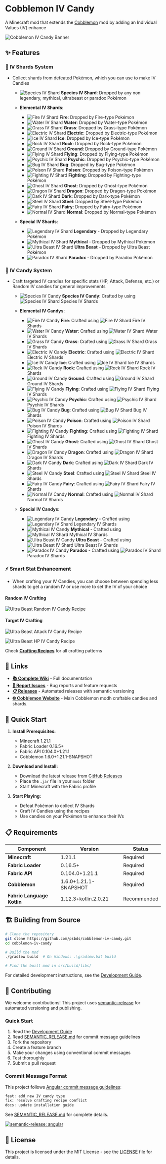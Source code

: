 # Cobblemon IV Candy

A Minecraft mod that extends the [Cobblemon](https://cobblemon.com/) mod by adding an Individual Values (IV) enhance

![Cobblemon IV Candy Banner](docs/assets/images/banner.png)



## ✨ Features

### 🔮 IV Shards System
- Collect shards from defeated Pokémon, which you can use to make IV Candies
   - ![Species IV Shard](src/src/main/resources/assets/cobblemon_iv_candy/textures/item/shards/shard_normal.png) 
      **Species IV Shard**: Dropped by any non legendary, mythical, ultrabeast or paradox Pokémon
   - **Elemental IV Shards**:
      - ![Fire IV Shard](src/src/main/resources/assets/cobblemon_iv_candy/textures/item/shards/shard_fire.png) **Fire**: Dropped by Fire-type Pokémon
      - ![Water IV Shard](src/src/main/resources/assets/cobblemon_iv_candy/textures/item/shards/shard_water.png) **Water**: Dropped by Water-type Pokémon
      - ![Grass IV Shard](src/src/main/resources/assets/cobblemon_iv_candy/textures/item/shards/shard_grass.png) **Grass**: Dropped by Grass-type Pokémon
      - ![Electric IV Shard](src/src/main/resources/assets/cobblemon_iv_candy/textures/item/shards/shard_electric.png) **Electric**: Dropped by Electric-type Pokémon
      - ![Ice IV Shard](src/src/main/resources/assets/cobblemon_iv_candy/textures/item/shards/shard_ice.png) **Ice**: Dropped by Ice-type Pokémon
      - ![Rock IV Shard](src/src/main/resources/assets/cobblemon_iv_candy/textures/item/shards/shard_rock.png) **Rock**: Dropped by Rock-type Pokémon
      - ![Ground IV Shard](src/src/main/resources/assets/cobblemon_iv_candy/textures/item/shards/shard_ground.png) **Ground**: Dropped by Ground-type Pokémon
      - ![Flying IV Shard](src/src/main/resources/assets/cobblemon_iv_candy/textures/item/shards/shard_flying.png) **Flying**: Dropped by Flying-type Pokémon
      - ![Psychic IV Shard](src/src/main/resources/assets/cobblemon_iv_candy/textures/item/shards/shard_psychic.png) **Psychic**: Dropped by Psychic-type Pokémon
      - ![Bug IV Shard](src/src/main/resources/assets/cobblemon_iv_candy/textures/item/shards/shard_bug.png) **Bug**: Dropped by Bug-type Pokémon
      - ![Poison IV Shard](src/src/main/resources/assets/cobblemon_iv_candy/textures/item/shards/shard_poison.png) **Poison**: Dropped by Poison-type Pokémon
      - ![Fighting IV Shard](src/src/main/resources/assets/cobblemon_iv_candy/textures/item/shards/shard_fighting.png) **Fighting**: Dropped by Fighting-type Pokémon
      - ![Ghost IV Shard](src/src/main/resources/assets/cobblemon_iv_candy/textures/item/shards/shard_ghost.png) **Ghost**: Dropped by Ghost-type Pokémon
      - ![Dragon IV Shard](src/src/main/resources/assets/cobblemon_iv_candy/textures/item/shards/shard_dragon.png) **Dragon**: Dropped by Dragon-type Pokémon
      - ![Dark IV Shard](src/src/main/resources/assets/cobblemon_iv_candy/textures/item/shards/shard_dark.png) **Dark**: Dropped by Dark-type Pokémon
      - ![Steel IV Shard](src/src/main/resources/assets/cobblemon_iv_candy/textures/item/shards/shard_steel.png) **Steel**: Dropped by Steel-type Pokémon
      - ![Fairy IV Shard](src/src/main/resources/assets/cobblemon_iv_candy/textures/item/shards/shard_fairy.png) **Fairy**: Dropped by Fairy-type Pokémon
      - ![Normal IV Shard](src/src/main/resources/assets/cobblemon_iv_candy/textures/item/shards/shard_normal.png) **Normal**: Dropped by Normal-type Pokémon
   
   - **Special IV Shards**:
      - ![Legendary IV Shard](src/src/main/resources/assets/cobblemon_iv_candy/textures/item/shards/shard_legendary.png) **Legendary** - Dropped by Legendary Pokémon
      - ![Mythical IV Shard](src/src/main/resources/assets/cobblemon_iv_candy/textures/item/shards/shard_mythical.png) **Mythical** - Dropped by Mythical Pokémon
      - ![Ultra Beast IV Shard](src/src/main/resources/assets/cobblemon_iv_candy/textures/item/shards/shard_ultrabeast.png) **Ultra Beast** - Dropped by Ultra Beast Pokémon
      - ![Paradox IV Shard](src/src/main/resources/assets/cobblemon_iv_candy/textures/item/shards/shard_paradox.png) **Paradox** - Dropped by Paradox Pokémon


### 🍬 IV Candy System
- Craft targeted IV candies for specific stats (HP, Attack, Defense, etc.) or Random IV candies for general improvements

   - ![Species IV Candy](src/src/main/resources/assets/cobblemon_iv_candy/textures/item/candies/candy_normal.png) 
      **Species IV Candy**: Crafted by using ![Species IV Shard](src/src/main/resources/assets/cobblemon_iv_candy/textures/item/shards/shard_normal.png) Species IV Shards
   - **Elemental IV Candys**:
      - ![Fire IV Candy](src/src/main/resources/assets/cobblemon_iv_candy/textures/item/candies/candy_fire.png) **Fire**: Crafted using ![Fire IV Shard](src/src/main/resources/assets/cobblemon_iv_candy/textures/item/shards/shard_fire.png) Fire IV Shards
      - ![Water IV Candy](src/src/main/resources/assets/cobblemon_iv_candy/textures/item/candies/candy_water.png) **Water**: Crafted using ![Water IV Shard](src/src/main/resources/assets/cobblemon_iv_candy/textures/item/shards/shard_water.png) Water IV Shards
      - ![Grass IV Candy](src/src/main/resources/assets/cobblemon_iv_candy/textures/item/candies/candy_grass.png) **Grass**: Crafted using ![Grass IV Shard](src/src/main/resources/assets/cobblemon_iv_candy/textures/item/shards/shard_grass.png) Grass IV Shards
      - ![Electric IV Candy](src/src/main/resources/assets/cobblemon_iv_candy/textures/item/candies/candy_electric.png) **Electric**: Crafted using ![Electric IV Shard](src/src/main/resources/assets/cobblemon_iv_candy/textures/item/shards/shard_electric.png) Electric IV Shards
      - ![Ice IV Candy](src/src/main/resources/assets/cobblemon_iv_candy/textures/item/candies/candy_ice.png) **Ice**: Crafted using ![Ice IV Shard](src/src/main/resources/assets/cobblemon_iv_candy/textures/item/shards/shard_ice.png) Ice IV Shards
      - ![Rock IV Candy](src/src/main/resources/assets/cobblemon_iv_candy/textures/item/candies/candy_rock.png) **Rock**: Crafted using ![Rock IV Shard](src/src/main/resources/assets/cobblemon_iv_candy/textures/item/shards/shard_rock.png) Rock IV Shards
      - ![Ground IV Candy](src/src/main/resources/assets/cobblemon_iv_candy/textures/item/candies/candy_ground.png) **Ground**: Crafted using ![Ground IV Shard](src/src/main/resources/assets/cobblemon_iv_candy/textures/item/shards/shard_ground.png) Ground IV Shards
      - ![Flying IV Candy](src/src/main/resources/assets/cobblemon_iv_candy/textures/item/candies/candy_flying.png) **Flying**: Crafted using ![Flying IV Shard](src/src/main/resources/assets/cobblemon_iv_candy/textures/item/shards/shard_flying.png) Flying IV Shards
      - ![Psychic IV Candy](src/src/main/resources/assets/cobblemon_iv_candy/textures/item/candies/candy_psychic.png) **Psychic**: Crafted using ![Psychic IV Shard](src/src/main/resources/assets/cobblemon_iv_candy/textures/item/shards/shard_psychic.png) Psychic IV Shards
      - ![Bug IV Candy](src/src/main/resources/assets/cobblemon_iv_candy/textures/item/candies/candy_bug.png) **Bug**: Crafted using ![Bug IV Shard](src/src/main/resources/assets/cobblemon_iv_candy/textures/item/shards/shard_bug.png) Bug IV Shards
      - ![Poison IV Candy](src/src/main/resources/assets/cobblemon_iv_candy/textures/item/candies/candy_poison.png) **Poison**: Crafted using ![Poison IV Shard](src/src/main/resources/assets/cobblemon_iv_candy/textures/item/shards/shard_poison.png) Poison IV Shards
      - ![Fighting IV Candy](src/src/main/resources/assets/cobblemon_iv_candy/textures/item/candies/candy_fighting.png) **Fighting**: Crafted using ![Fighting IV Shard](src/src/main/resources/assets/cobblemon_iv_candy/textures/item/shards/shard_fighting.png) Fighting IV Shards
      - ![Ghost IV Candy](src/src/main/resources/assets/cobblemon_iv_candy/textures/item/candies/candy_ghost.png) **Ghost**: Crafted using ![Ghost IV Shard](src/src/main/resources/assets/cobblemon_iv_candy/textures/item/shards/shard_ghost.png) Ghost IV Shards
      - ![Dragon IV Candy](src/src/main/resources/assets/cobblemon_iv_candy/textures/item/candies/candy_dragon.png) **Dragon**: Crafted using ![Dragon IV Shard](src/src/main/resources/assets/cobblemon_iv_candy/textures/item/shards/shard_dragon.png) Dragon IV Shards
      - ![Dark IV Candy](src/src/main/resources/assets/cobblemon_iv_candy/textures/item/candies/candy_dark.png) **Dark**: Crafted using ![Dark IV Shard](src/src/main/resources/assets/cobblemon_iv_candy/textures/item/shards/shard_dark.png) Dark IV Shards
      - ![Steel IV Candy](src/src/main/resources/assets/cobblemon_iv_candy/textures/item/candies/candy_steel.png) **Steel**: Crafted using ![Steel IV Shard](src/src/main/resources/assets/cobblemon_iv_candy/textures/item/shards/shard_steel.png) Steel IV Shards
      - ![Fairy IV Candy](src/src/main/resources/assets/cobblemon_iv_candy/textures/item/candies/candy_fairy.png) **Fairy**: Crafted using ![Fairy IV Shard](src/src/main/resources/assets/cobblemon_iv_candy/textures/item/shards/shard_fairy.png) Fairy IV Shards
      - ![Normal IV Candy](src/src/main/resources/assets/cobblemon_iv_candy/textures/item/candies/candy_normal.png) **Normal**: Crafted using ![Normal IV Shard](src/src/main/resources/assets/cobblemon_iv_candy/textures/item/shards/shard_normal.png) Normal IV Shards
   
   - **Special IV Candys**:
      - ![Legendary IV Candy](src/src/main/resources/assets/cobblemon_iv_candy/textures/item/candies/candy_legendary.png) **Legendary** - Crafted using ![Legendary IV Shard](src/src/main/resources/assets/cobblemon_iv_candy/textures/item/shards/shard_legendary.png) Legendary IV Shards
      - ![Mythical IV Candy](src/src/main/resources/assets/cobblemon_iv_candy/textures/item/candies/candy_mythical.png) **Mythical** - Crafted using ![Mythical IV Shard](src/src/main/resources/assets/cobblemon_iv_candy/textures/item/shards/shard_mythical.png) Mythical IV Shards
      - ![Ultra Beast IV Candy](src/src/main/resources/assets/cobblemon_iv_candy/textures/item/candies/candy_ultrabeast.png) **Ultra Beast** - Crafted using ![Ultra Beast IV Shard](src/src/main/resources/assets/cobblemon_iv_candy/textures/item/shards/shard_ultrabeast.png) Ultra Beast IV Shards
      - ![Paradox IV Candy](src/src/main/resources/assets/cobblemon_iv_candy/textures/item/candies/candy_paradox.png) **Paradox** - Crafted using ![Paradox IV Shard](src/src/main/resources/assets/cobblemon_iv_candy/textures/item/shards/shard_paradox.png) Paradox IV Shards

### ⚡ Smart Stat Enhancement
- When crafting your IV Candies, you can choose between spending less shards to get a random IV or use more to set the IV of your choice

#### Random IV Crafting
   ![Ultra Beast Random IV Candy Recipe](docs/assets/images/recipes/recipe_random_candy_ultrabeast.png)

#### Target IV Crafting
   ![Ultra Beast Attack IV Candy Recipe](docs/assets/images/recipes/recipe_atk_candy_ultrabeast.png)

   ![Ultra Beast HP IV Candy Recipe](docs/assets/images/recipes/recipe_hp_candy_ultrabeast.png)

Check  **[Crafting Recipes](https://psbds.github.io/cobblemon-iv-candy/recipes/)** for all crafting patterns


## 🔗 Links

- **[📚 Complete Wiki](https://psbds.github.io/cobblemon-iv-candy/)** - Full documentation
- **[🐛 Report Issues](https://github.com/psbds/cobblemon-iv-candy/issues)** - Bug reports and feature requests
- **[📋 Releases](https://github.com/psbds/cobblemon-iv-candy/releases)** - Automated releases with semantic versioning
- **[🌐 Cobblemon Website](https://cobblemon.com/)** - Main Cobblemon modh craftable candies and shards.


## 🚀 Quick Start

1. **Install Prerequisites:**
   - Minecraft 1.21.1
   - Fabric Loader 0.16.5+
   - Fabric API 0.104.0+1.21.1
   - Cobblemon 1.6.0+1.21.1-SNAPSHOT

2. **Download and Install:**
   - Download the latest release from [GitHub Releases](https://github.com/psbds/cobblemon-iv-candy/releases)
   - Place the `.jar` file in your `mods` folder
   - Start Minecraft with the Fabric profile

3. **Start Playing:**
   - Defeat Pokémon to collect IV Shards
   - Craft IV Candies using the recipes
   - Use candies on your Pokémon to enhance their IVs

## 📋 Requirements

| Component | Version | Status |
|-----------|---------|--------|
| **Minecraft** | 1.21.1 | Required |
| **Fabric Loader** | 0.16.5+ | Required |
| **Fabric API** | 0.104.0+1.21.1 | Required |
| **Cobblemon** | 1.6.0+1.21.1-SNAPSHOT | Required |
| **Fabric Language Kotlin** | 1.12.3+kotlin.2.0.21 | Recommended |

## 🏗️ Building from Source

```bash
# Clone the repository
git clone https://github.com/psbds/cobblemon-iv-candy.git
cd cobblemon-iv-candy

# Build the mod
./gradlew build  # On Windows: .\gradlew.bat build

# Find the built mod in src/build/libs/
```

For detailed development instructions, see the [Development Guide](https://psbds.github.io/cobblemon-iv-candy/development/).

## 🤝 Contributing

We welcome contributions! This project uses [semantic-release](https://github.com/semantic-release/semantic-release) for automated versioning and publishing.

### Quick Start

1. Read the [Development Guide](https://psbds.github.io/cobblemon-iv-candy/development/)
2. Read [SEMANTIC_RELEASE.md](SEMANTIC_RELEASE.md) for commit message guidelines
3. Fork the repository
4. Create a feature branch
5. Make your changes using conventional commit messages
6. Test thoroughly
7. Submit a pull request

### Commit Message Format

This project follows [Angular commit message guidelines](https://github.com/angular/angular/blob/main/contributing-docs/commit-message-guidelines.md):

```bash
feat: add new IV candy type
fix: resolve crafting recipe conflict
docs: update installation guide
```

See [SEMANTIC_RELEASE.md](SEMANTIC_RELEASE.md) for complete details.

[![semantic-release: angular](https://img.shields.io/badge/semantic--release-angular-e10079?logo=semantic-release)](https://github.com/semantic-release/semantic-release)

## 📝 License

This project is licensed under the MIT License - see the [LICENSE](LICENSE) file for details.
